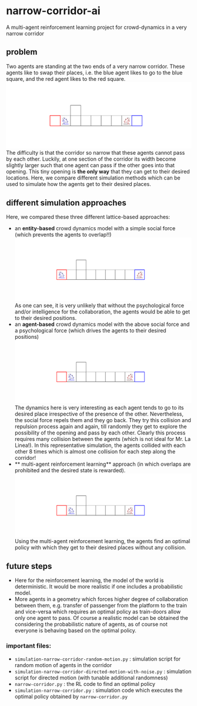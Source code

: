 # narrow-corridor-ai
A multi-agent reinforcement learning project for crowd-dynamics in a very narrow corridor

## problem 
Two agents are standing at the two ends of a very narrow corridor. These agents like to swap their places, i.e. the blue agent likes to go to the blue square, and the red agent likes to the red square.
![www](results/RL-sim/initial_state.png)
The difficulty is that the corridor so narrow that these agents cannot pass by each other. Luckily, at one section of the corridor its width become slightly larger such that one agent can pass if the other goes into that opening. 
This tiny opening is **the only way** that they can get to their desired locations. Here, we compare different simulation methods which can be used to simulate how the agents get to their desired places.

## different simulation approaches
Here, we compared these three different lattice-based approaches:
* an **entity-based** crowd dynamics model with a simple social force (which prevents the agents to overlap!!)
![www](results/random-walkers/random-walker.gif)
As one can see, it is very unlikely that without the psychological force and/or intelligence for the collaboration, the agents would be able to get to their desired positions.
* an **agent-based** crowd dynamics model with the above social force and a psychological force (which drives the agents to their desired positions)
![www](results/directed-motion/directed-walker.gif)
The dynamics here is very interesting as each agent tends to go to its desired place irrespective of the presence of the other. Nevertheless, the social force repels them and they go back. They try this collision and repulsion process again and again, till randomly they get to explore the possibility of the opening and pass by each other.
Clearly this process requires many collision between the agents (which is not ideal for Mr. La Linea!). In this representative simulation, the agents collided with each other 8 times which is almost one collision for each step along the corridor!
* ** multi-agent reinforcement learning** approach (in which overlaps are prohibited and the desired state is rewarded).
![www](results/RL-sim/narrow-corridor-animation.gif)
Using the multi-agent reinforcement learning, the agents find an optimal policy with which they get to their desired places without any collision. 

## future steps
* Here for the reinforcement learning, the model of the world is deterministic. It would be more realistic if one includes a probabilistic model.
* More agents in a geometry which forces higher degree of collaboration between them, e.g. transfer of passenger from the platform to the train and vice-versa which requires an optimal policy as train-doors allow only one agent to pass. Of course a realistic model can be obtained the considering the probabilistic nature of agents, as of course not everyone is behaving based on the optimal policy.

### important files:
* `simulation-narrow-corridor-random-motion.py` : simulation script for random motion of agents in the corridor
* `simulation-narrow-corridor-directed-motion-with-noise.py` : simulation script for directed motion (with tunable additional randomness)
* `narrow-corridor.py` : the RL code to find an optimal policy
* `simulation-narrow-corridor.py` : simulation code which executes the optimal policy obtained by `narrow-corridor.py`
